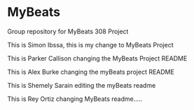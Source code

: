 # MyBeats
Group repository for MyBeats 308 Project 

This is Simon Ibssa, this is my change to MyBeats Project

This is Parker Callison changing the MyBeats Project README

This is Alex Burke changing the myBeats project README

This is Shemely Sarain editing the myBeats readme

This is Rey Ortiz changing MyBeats readme.....
